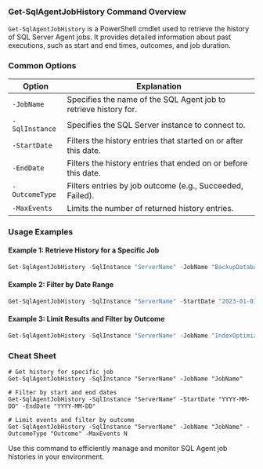 ### Get-SqlAgentJobHistory Command Overview

`Get-SqlAgentJobHistory` is a PowerShell cmdlet used to retrieve the history of SQL Server Agent jobs. It provides detailed information about past executions, such as start and end times, outcomes, and job duration.

### Common Options

| Option                  | Explanation                                                  |
|-------------------------|--------------------------------------------------------------|
| `-JobName`              | Specifies the name of the SQL Agent job to retrieve history for. |
| `-SqlInstance`          | Specifies the SQL Server instance to connect to.             |
| `-StartDate`            | Filters the history entries that started on or after this date. |
| `-EndDate`              | Filters the history entries that ended on or before this date. |
| `-OutcomeType`          | Filters entries by job outcome (e.g., Succeeded, Failed).    |
| `-MaxEvents`            | Limits the number of returned history entries.               |

### Usage Examples

#### Example 1: Retrieve History for a Specific Job
```powershell
Get-SqlAgentJobHistory -SqlInstance "ServerName" -JobName "BackupDatabaseJob"
```

#### Example 2: Filter by Date Range
```powershell
Get-SqlAgentJobHistory -SqlInstance "ServerName" -StartDate "2023-01-01" -EndDate "2023-01-31"
```

#### Example 3: Limit Results and Filter by Outcome
```powershell
Get-SqlAgentJobHistory -SqlInstance "ServerName" -JobName "IndexOptimize" -OutcomeType "Succeeded" -MaxEvents 10
```

### Cheat Sheet

```plaintext
# Get history for specific job
Get-SqlAgentJobHistory -SqlInstance "ServerName" -JobName "JobName"

# Filter by start and end dates
Get-SqlAgentJobHistory -SqlInstance "ServerName" -StartDate "YYYY-MM-DD" -EndDate "YYYY-MM-DD"

# Limit events and filter by outcome
Get-SqlAgentJobHistory -SqlInstance "ServerName" -JobName "JobName" -OutcomeType "Outcome" -MaxEvents N
```

Use this command to efficiently manage and monitor SQL Agent job histories in your environment.
